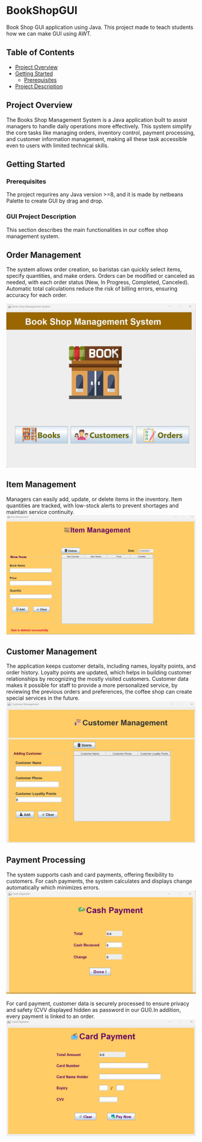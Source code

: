 # BookShopGUI
Book Shop GUI application using Java. This project made to teach students how we can make GUI using AWT.

## Table of Contents

- [Project Overview](#project-overview)
- [Getting Started](#getting-started)
    - [Prerequisites](#prerequisites)
- [Project Description](#project-description)

## Project Overview
The Books Shop Management System is a Java application built to assist managers to handle daily
 operations more effectively. 
This system simplify the core tasks like managing orders, inventory control, payment processing,
 and customer information management, making all these task accessible even to users with limited technical skills.

## Getting Started

### Prerequisites
The project requrires any Java version >=8, and it is made by netbeans Palette to create GUI by drag and drop.

### GUI Project Description

This section describes the main functionalities in our coffee shop management system.

## Order Management

The system allows order creation, so baristas can quickly select items, specify quantities, and make orders. 
Orders can be modified or canceled as needed, with each order status (New, In Progress, Completed, Canceled).
Automatic total calculations reduce the risk of billing errors, ensuring accuracy for each order.

![screenshot](MainScreen.jpg)

## Item Management

Managers can easily add, update, or delete items in the inventory. Item quantities are tracked, with low-stock alerts to prevent shortages and maintain service continuity.
![screenshot](itemManagement.jpg)

## Customer Management

The application keeps customer details, including names, loyalty points, and order history.
Loyalty points are updated, which helps in building customer relationships by recognizing the mostly visited customers.
Customer data makes it possible for staff to provide a more personalized service, by reviewing the previous orders and preferences, the coffee shop can create special services in the future.
![screenshot](customerManagement.jpg)

## Payment Processing

The system supports cash and card payments, offering flexibility to customers. For cash payments, the system calculates and displays change automatically which minimizes errors.
![screenshot](cashPayment.jpg)

For card payment, customer data is securely processed to ensure privacy and safety (CVV displayed hidden as password in our GUI).In addition, every payment is linked to an order.
![screenshot](cardPayment.jpg)
